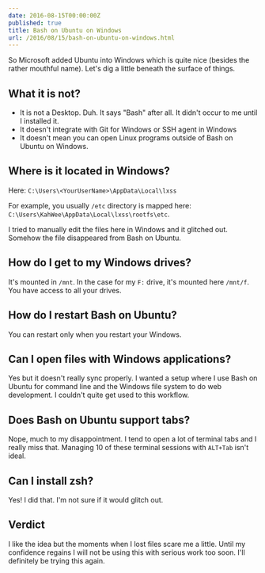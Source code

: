 ```yaml
---
date: 2016-08-15T00:00:00Z
published: true
title: Bash on Ubuntu on Windows
url: /2016/08/15/bash-on-ubuntu-on-windows.html
---
```


So Microsoft added Ubuntu into Windows which is quite nice (besides the rather mouthful name). Let's dig a little beneath the surface of things.

## What it is not?

* It is not a Desktop. Duh. It says "Bash" after all. It didn't occur to me until I installed it.
* It doesn't integrate with Git for Windows or SSH agent in Windows
* It doesn't mean you can open Linux programs outside of Bash on Ubuntu on Windows.

## Where is it located in Windows?

Here: `C:\Users\<YourUserName>\AppData\Local\lxss`

For example, you usually `/etc` directory is mapped here: `C:\Users\KahWee\AppData\Local\lxss\rootfs\etc`.

I tried to manually edit the files here in Windows and it glitched out. Somehow the file disappeared from Bash on Ubuntu.

## How do I get to my Windows drives?

It's mounted in `/mnt`. In the case for my `F:` drive, it's mounted here `/mnt/f`. You have access to all your drives.

## How do I restart Bash on Ubuntu?

You can restart only when you restart your Windows.

## Can I open files with Windows applications?

Yes but it doesn't really sync properly. I wanted a setup where I use Bash on Ubuntu for command line and the Windows file system to do web development. I couldn't quite get used to this workflow.

## Does Bash on Ubuntu support tabs?

Nope, much to my disappointment. I tend to open a lot of terminal tabs and I really miss that. Managing 10 of these terminal sessions with `ALT+Tab` isn't ideal.

## Can I install zsh?

Yes! I did that. I'm not sure if it would glitch out.

## Verdict

I like the idea but the moments when I lost files scare me a little. Until my confidence regains I will not be using this with serious work too soon. I'll definitely be trying this again.